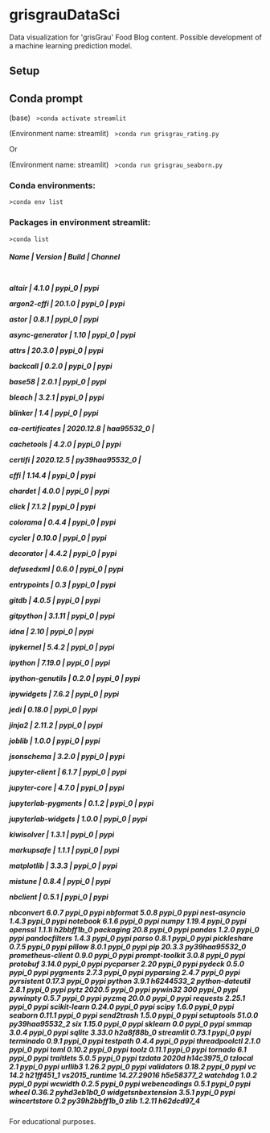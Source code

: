 # grisgrauDataSci

Data visualization for 'grisGrau' Food Blog content. Possible development of a machine learning prediction model. 

## Setup

## Conda prompt

(base) &nbsp;
`>conda activate streamlit`

(Environment name: streamlit) &nbsp;
`>conda run grisgrau_rating.py`

Or

(Environment name: streamlit) &nbsp;
`>conda run grisgrau_seaborn.py`

### Conda environments:

`>conda env list`

### Packages in environment streamlit:

`>conda list`

<h5>
Name |                     Version |                  Build | Channel &nbsp;

  &nbsp;
  
altair |                   4.1.0 |                   pypi_0 |   pypi &nbsp;

argon2-cffi |              20.1.0 |                  pypi_0 |   pypi &nbsp;

astor |                    0.8.1 |                   pypi_0 |   pypi &nbsp;

async-generator |          1.10 |                    pypi_0 |   pypi &nbsp;

attrs |                    20.3.0 |                  pypi_0 |  pypi &nbsp;

backcall |                 0.2.0 |                   pypi_0 |   pypi &nbsp;

base58 |                   2.0.1 |                   pypi_0 |   pypi &nbsp;

bleach |                   3.2.1 |                   pypi_0 |   pypi &nbsp;

blinker |                  1.4 |                     pypi_0 |   pypi &nbsp;

ca-certificates  |         2020.12.8 |          haa95532_0 | &nbsp;

cachetools |               4.2.0 |                   pypi_0 |  pypi &nbsp;

certifi |                  2020.12.5  |      py39haa95532_0 | &nbsp;

cffi  |                    1.14.4 |                  pypi_0 |    pypi &nbsp;

chardet |                  4.0.0 |                   pypi_0 |    pypi &nbsp;

click |                    7.1.2 |                   pypi_0 |    pypi &nbsp;

colorama |                 0.4.4 |                   pypi_0 |    pypi &nbsp;

cycler |                   0.10.0 |                  pypi_0 |    pypi &nbsp;

decorator |                4.4.2 |                   pypi_0 |    pypi &nbsp;

defusedxml |               0.6.0 |                   pypi_0 |    pypi &nbsp;

entrypoints |              0.3 |                     pypi_0 |    pypi &nbsp;

gitdb |                    4.0.5 |                   pypi_0 |    pypi &nbsp;

gitpython |                3.1.11 |                  pypi_0 |    pypi &nbsp;

idna |                     2.10 |                    pypi_0 |    pypi &nbsp;

ipykernel |                5.4.2 |                   pypi_0 |    pypi &nbsp;

ipython |                  7.19.0 |                  pypi_0 |    pypi &nbsp;

ipython-genutils |         0.2.0 |                   pypi_0 |    pypi &nbsp;

ipywidgets |               7.6.2 |                   pypi_0 |    pypi &nbsp;

jedi |                     0.18.0 |                  pypi_0 |    pypi &nbsp;

jinja2 |                   2.11.2 |                  pypi_0 |    pypi &nbsp;

joblib |                   1.0.0 |                   pypi_0 |    pypi &nbsp;

jsonschema |               3.2.0 |                   pypi_0 |    pypi &nbsp;

jupyter-client |           6.1.7 |                   pypi_0 |    pypi &nbsp;

jupyter-core |             4.7.0 |                   pypi_0 |    pypi &nbsp;

jupyterlab-pygments |      0.1.2 |                   pypi_0 |    pypi &nbsp;

jupyterlab-widgets |       1.0.0 |                   pypi_0 |    pypi &nbsp;

kiwisolver |               1.3.1 |                   pypi_0 |    pypi &nbsp;

markupsafe |               1.1.1 |                   pypi_0 |    pypi &nbsp;

matplotlib |               3.3.3 |                   pypi_0 |    pypi &nbsp;

mistune |                  0.8.4 |                   pypi_0 |    pypi &nbsp;

nbclient |                 0.5.1 |                   pypi_0 |    pypi &nbsp;

nbconvert                 6.0.7                    pypi_0    pypi
nbformat                  5.0.8                    pypi_0    pypi
nest-asyncio              1.4.3                    pypi_0    pypi
notebook                  6.1.6                    pypi_0    pypi
numpy                     1.19.4                   pypi_0    pypi
openssl                   1.1.1i               h2bbff1b_0
packaging                 20.8                     pypi_0    pypi
pandas                    1.2.0                    pypi_0    pypi
pandocfilters             1.4.3                    pypi_0    pypi
parso                     0.8.1                    pypi_0    pypi
pickleshare               0.7.5                    pypi_0    pypi
pillow                    8.0.1                    pypi_0    pypi
pip                       20.3.3           py39haa95532_0
prometheus-client         0.9.0                    pypi_0    pypi
prompt-toolkit            3.0.8                    pypi_0    pypi
protobuf                  3.14.0                   pypi_0    pypi
pycparser                 2.20                     pypi_0    pypi
pydeck                    0.5.0                    pypi_0    pypi
pygments                  2.7.3                    pypi_0    pypi
pyparsing                 2.4.7                    pypi_0    pypi
pyrsistent                0.17.3                   pypi_0    pypi
python                    3.9.1                h6244533_2
python-dateutil           2.8.1                    pypi_0    pypi
pytz                      2020.5                   pypi_0    pypi
pywin32                   300                      pypi_0    pypi
pywinpty                  0.5.7                    pypi_0    pypi
pyzmq                     20.0.0                   pypi_0    pypi
requests                  2.25.1                   pypi_0    pypi
scikit-learn              0.24.0                   pypi_0    pypi
scipy                     1.6.0                    pypi_0    pypi
seaborn                   0.11.1                   pypi_0    pypi
send2trash                1.5.0                    pypi_0    pypi
setuptools                51.0.0           py39haa95532_2
six                       1.15.0                   pypi_0    pypi
sklearn                   0.0                      pypi_0    pypi
smmap                     3.0.4                    pypi_0    pypi
sqlite                    3.33.0               h2a8f88b_0
streamlit                 0.73.1                   pypi_0    pypi
terminado                 0.9.1                    pypi_0    pypi
testpath                  0.4.4                    pypi_0    pypi
threadpoolctl             2.1.0                    pypi_0    pypi
toml                      0.10.2                   pypi_0    pypi
toolz                     0.11.1                   pypi_0    pypi
tornado                   6.1                      pypi_0    pypi
traitlets                 5.0.5                    pypi_0    pypi
tzdata                    2020d                h14c3975_0
tzlocal                   2.1                      pypi_0    pypi
urllib3                   1.26.2                   pypi_0    pypi
validators                0.18.2                   pypi_0    pypi
vc                        14.2                 h21ff451_1
vs2015_runtime            14.27.29016          h5e58377_2
watchdog                  1.0.2                    pypi_0    pypi
wcwidth                   0.2.5                    pypi_0    pypi
webencodings              0.5.1                    pypi_0    pypi
wheel                     0.36.2             pyhd3eb1b0_0
widgetsnbextension        3.5.1                    pypi_0    pypi
wincertstore              0.2              py39h2bbff1b_0
zlib                      1.2.11               h62dcd97_4 &nbsp;
</h5>

For educational purposes.
